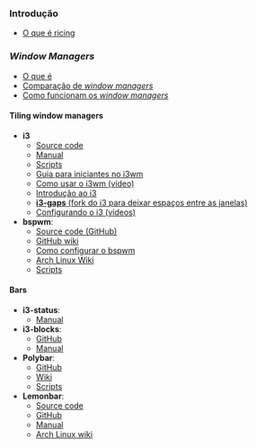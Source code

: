 ### Introdução
- [O que é ricing](https://wiki.installgentoo.com/index.php/GNU/Linux_ricing)

### _Window Managers_
- [O que é](https://wiki.archlinux.org/index.php/Window_manager_%28Portugu%C3%AAs%29)
- [Comparação de _window managers_](https://en.wikipedia.org/wiki/Comparison_of_X_window_managers)
- [Como funcionam os _window managers_](https://www.youtube.com/watch?v=Api6dFMlxAA)

#### Tiling window managers
- **i3**
  - [Source code](https://github.com/i3/i3)
  - [Manual](https://i3wm.org/docs/userguide.html)
  - [Scripts](https://github.com/justbuchanan/i3scripts)
  - [Guia para iniciantes no i3wm](https://www.devpy.me/your-guide-to-a-practical-linux-desktop-with-i3wm/)
  - [Como usar o i3wm (vídeo)](https://www.youtube.com/playlist?list=PL5ze0DjYv5DbCv9vNEzFmP6sU7ZmkGzcf)
  - [Introdução ao i3](https://www.vivaolinux.com.br/artigo/Introducao-gerenciador-de-janelas-i3)
  - [**i3-gaps** (fork do i3 para deixar espaços entre as janelas)](https://github.com/Airblader/i3)
  - [Configurando o i3 (vídeos)](https://www.youtube.com/playlist?list=PL-p5XmQHB_JTcMSvPmXMzNe7ZPMxEx_Oz)
- **bspwm**:
    - [Source code (GitHub)](https://github.com/baskerville/bspwm)
    - [GitHub wiki](https://github.com/baskerville/bspwm/wiki)
    - [Como configurar o bspwm](https://mashn.github.io/artigos/instalando-e-configurando-o-bspwm.html)
    - [Arch Linux Wiki](https://wiki.archlinux.org/index.php/Bspwm_%28Portugu%C3%AAs%29)
    - [Scripts](https://github.com/Chrysostomus/bspwm-scripts)

#### Bars
- **i3-status**:
    - [Manual](https://i3wm.org/i3status/manpage.html)
- **i3-blocks**:
    - [GitHub](https://github.com/vivien/i3blocks)
    - [Manual](https://vivien.github.io/i3blocks/)
- **Polybar**:
    - [GitHub](https://github.com/jaagr/polybar)
    - [Wiki](https://github.com/jaagr/polybar)
    - [Scripts](https://github.com/x70b1/polybar-scripts)
- **Lemonbar**:
    - [Source code](https://github.com/LemonBoy/bar/blob/master/lemonbar.c)
    - [GitHub](https://github.com/LemonBoy/bar/)
    - [Manual](https://github.com/LemonBoy/bar/blob/master/README.pod)
    - [Arch Linux wiki](https://wiki.archlinux.org/index.php/Lemonbar)




